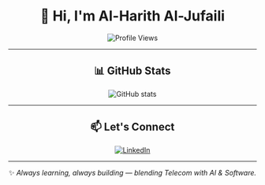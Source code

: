 <div align="center">

# 👋 Hi, I'm Al-Harith Al-Jufaili  

![Profile Views](https://komarev.com/ghpvc/?username=YOUR-USERNAME&color=blueviolet&style=flat-square)

---

## 📊 GitHub Stats
<img src="https://github-readme-stats.vercel.app/api?username=Hjufaili&show_icons=true&rank_icon=github&theme=dark&border_radius=12" alt="GitHub stats" />

---

## 📫 Let's Connect
[![LinkedIn](https://img.shields.io/badge/LinkedIn-Profile-blue?style=for-the-badge&logo=linkedin&logoColor=white)](#)  

---

✨ *Always learning, always building — blending Telecom with AI & Software.*  

</div>

